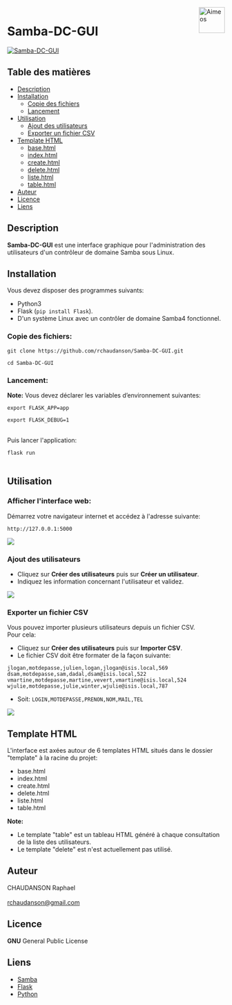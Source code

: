 <a>
    <img src="https://dev.tranquil.it/samba/fr/doc/_images/Samba.png" title="Aimeos" align="right" height="60" />
</a>

# Samba-DC-GUI 

[![Samba-DC-GUI](http://www.linux-migration.fr/Cap0.png)](http://https://www.samba.org//)

## Table des matières

- [Description](#Description)
- [Installation](#installation)
    - [Copie des fichiers](#copie-des-fichiers)
    - [Lancement](#lancement)
- [Utilisation](#utilisation)
    - [Ajout des utilisateurs](#adduser)
    - [Exporter un fichier CSV](#exportusers)
- [Template HTML](#template)
    - [base.html](#template-base)
    - [index.html](#template-index)
    - [create.html](#template-create)
    - [delete.html](#template-delete)
    - [liste.html](#template-liste)
    - [table.html](#template-table)
- [Auteur](#auteur)
- [Licence](#licence)
- [Liens](#liens)


## Description

**Samba-DC-GUI** est une interface graphique pour l'administration des utilisateurs d'un contrôleur de domaine Samba sous Linux.




## Installation

Vous devez disposer des programmes suivants:

- Python3
- Flask (`pip install Flask`).
- D'un système Linux avec un contrôler de domaine Samba4 fonctionnel.

### Copie des fichiers:

`git clone https://github.com/rchaudanson/Samba-DC-GUI.git`

`cd Samba-DC-GUI`




### Lancement:

**Note:**  Vous devez déclarer les variables d’environnement suivantes:

`export FLASK_APP=app`

`export FLASK_DEBUG=1`
<br><br>

Puis lancer l'application:

`flask run`
<br><br>



## Utilisation

### Afficher l'interface web:

Démarrez votre navigateur internet et accédez à l'adresse suivante:

`http://127.0.0.1:5000`

![ ](http://www.linux-migration.fr/Cap2.png)

### Ajout des utilisateurs

* Cliquez sur **Créer des utilisateurs** puis sur **Créer un utilisateur**.
* Indiquez les information concernant l'utilisateur et validez.

![ ](http://www.linux-migration.fr/Cap5.png)



### Exporter un fichier CSV

Vous pouvez importer plusieurs utilisateurs depuis un fichier CSV.<br>
Pour cela:

* Cliquez sur **Créer des utilisateurs** puis sur **Importer CSV**.
* Le fichier CSV doit être formater de la façon suivante:

```
jlogan,motdepasse,julien,logan,jlogan@isis.local,569
dsam,motdepasse,sam,dadal,dsam@isis.local,522
vmartine,motdepasse,martine,vevert,vmartine@isis.local,524
wjulie,motdepasse,julie,winter,wjulie@isis.local,787
```

* Soit:
`LOGIN,MOTDEPASSE,PRENON,NOM,MAIL,TEL`

![ ](http://www.linux-migration.fr/Cap4.png)



## Template HTML

L'interface est axées autour de 6 templates HTML situés dans le dossier "template" à la racine du projet:  

* base.html
* index.html
* create.html
* delete.html
* liste.html
* table.html


**Note:** 

* Le template "table" est un tableau HTML généré à chaque consultation de la liste des utilisateurs. 
* Le template "delete" est n'est actuellement pas utilisé.


## Auteur
CHAUDANSON Raphael<br><br>
rchaudanson@gmail.com

## Licence

**GNU** General Public License

## Liens

* [Samba](https://www.samba.org/)
* [Flask](https://flask.palletsprojects.com/)
* [Python](https://www.python.org/)
